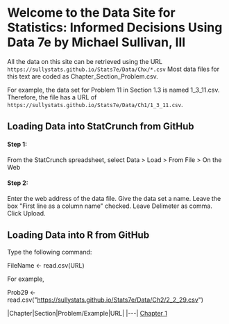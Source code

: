 # Welcome to the Data Site for Statistics: Informed Decisions Using Data 7e by Michael Sullivan, III

All the data on this site can be retrieved using the URL  `https://sullystats.github.io/Stats7e/Data/Chx/*.csv` Most data files for this text are coded as Chapter_Section_Problem.csv.  

For example, the data set for Problem 11 in Section 1.3 is named 1_3_11.csv. Therefore, the file has a URL of `https://sullystats.github.io/Stats7e/Data/Ch1/1_3_11.csv`.

## Loading Data into StatCrunch from GitHub

#### Step 1:
From the StatCrunch spreadsheet, select  Data > Load > From File > On the Web
#### Step 2:
Enter the web address of the data file.  Give the data set a name.  Leave the box "First line as a column name" checked.  Leave Delimeter as comma.  Click Upload. 


## Loading Data into R from GitHub

Type the following command: 

FileName <- read.csv(URL)

For example, 

Prob29 <- read.csv("https://sullystats.github.io/Stats7e/Data/Ch2/2_2_29.csv")

|Chapter|Section|Problem/Example|URL|
|---|
[Chapter 1](https://sullystats.github.io/Stats7e/Chapter_1.md)
